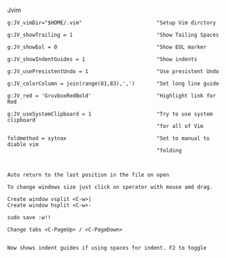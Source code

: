 Jvim

    g:JV_vimDir="$HOME/.vim"                        "Setup Vim dirctory

    g:JV_showTrailing = 1                           "Show Tailing Spaces

    g:JV_showEol = 0                                "Show EOL marker

    g:JV_showIndentGuides = 1                       "Show indents

    g:JV_usePresistentUndo = 1                      "Use presistent Undo

    g:JV_colorColumn = join(range(81,83),',')       "Set long line guide

    g:JV_red = 'GruvboxRedBold'                     "Highlight link for Red

    g:JV_useSystemClipboard = 1                     "Try to use system clipboard
                                                    "for all of Vim

    foldmethod = sytnax                             "Set to manual to diable vim
                                                    "folding



    Auto return to the last position in the file on open

    To change windows size just click on sperator with mouse amd drag.

    Create window vsplit <C-w>|
    Create window hsplit <C-w>-

    sudo save :w!!

    Change tabs <C-PageUp> / <C-PageDown>


    Now shows indent guides if using spaces for indent. F2 to toggle


